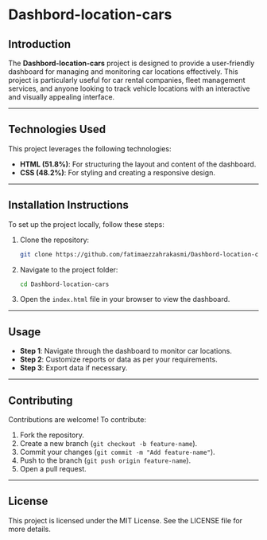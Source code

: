 # Dashbord-location-cars

## Introduction

The **Dashbord-location-cars** project is designed to provide a user-friendly dashboard for managing and monitoring car locations effectively. This project is particularly useful for car rental companies, fleet management services, and anyone looking to track vehicle locations with an interactive and visually appealing interface.

---

## Technologies Used

This project leverages the following technologies:
- **HTML (51.8%)**: For structuring the layout and content of the dashboard.
- **CSS (48.2%)**: For styling and creating a responsive design.

---

## Installation Instructions

To set up the project locally, follow these steps:
1. Clone the repository:
   ```bash
   git clone https://github.com/fatimaezzahrakasmi/Dashbord-location-cars.git
   ```
2. Navigate to the project folder:
   ```bash
   cd Dashbord-location-cars
   ```
3. Open the `index.html` file in your browser to view the dashboard.

---

## Usage

- **Step 1**: Navigate through the dashboard to monitor car locations.
- **Step 2**: Customize reports or data as per your requirements.
- **Step 3**: Export data if necessary.

---

## Contributing

Contributions are welcome! To contribute:
1. Fork the repository.
2. Create a new branch (`git checkout -b feature-name`).
3. Commit your changes (`git commit -m "Add feature-name"`).
4. Push to the branch (`git push origin feature-name`).
5. Open a pull request.

---

## License

This project is licensed under the MIT License. See the LICENSE file for more details.
